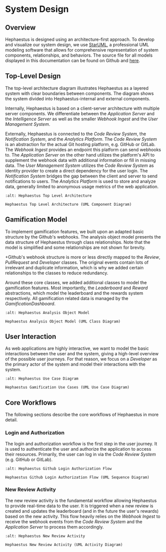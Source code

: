# System Design

## Overview

Hephaestus is designed using an architecture-first approach. To develop and visualize our system design, we use [StarUML](https://staruml.io/), a professional UML modeling software that allows for comprehensive representation of system components, relationships, and behaviors.
The source file for all models displayed in this documentation can be found on Github and [here](./hephaestus.mdj).

## Top-Level Design

The top-level architecture diagram illustrates Hephaestus as a layered system with clear boundaries between components. 
The diagram shows the system divided into Hephaestus-internal and external components.

Internally, Hephaestus is based on a client-server architecture with multiple server components. 
We differentiate between the _Application Server_ and the _Intelligence Server_ as well as the smaller _Webhook Ingest_ and the _User Management System_.

Externally, Hephaestus is connected to the _Code Review System_, the _Notification System_, and the _Analytics Platform_. The _Code Review System_ is an abstraction for the actual Git hosting platform, e.g. GitHub or GitLab. 
The _Webhook Ingest_ provides an endpoint this platform can send webhooks to. 
The _Application Server_ on the other hand utilizes the platform's API to supplement the webhook data with additional information or fill in missing data. 
The _User Management System_ utilizes the _Code Review System_ as identity provider to create a direct dependency for the user login. 
The _Notification System_ bridges the gap between the client and server to send notifications to users. 
The _Analytics Platform_ is used to store and analyze data, generally limited to anonymous usage metrics of the web application.

```{figure} ./top_level_architecture.svg
:alt: Hephaestus Top Level Architecture

Hephaestus Top Level Architecture (UML Component Diagram)
```

## Gamification Model

To implement gamification features, we built upon an adapted basic structure by the Github's webhooks. 
The analysis object model presents the data structure of Hephaestus through class relationships. 
Note that the model is simplified and some relationships are not shown for brevity. 

+Github's webhook structure is more or less directly mapped to the _Review_, _PullRequest_ and _Developer_ classes. 
The original events contain lots of irrelevant and duplicate information, which is why we added certain relationships to the classes to reduce redundancy.

Around these core classes, we added additional classes to model the gamification features. Most importantly, the _Leaderboard_ and _Reward_ abstractions, which model the leaderboard and the rewards system respectively. 
All gamification related data is managed by the _GamificationDashboard_.

```{figure} ./analysis_object_model.svg
:alt: Hephaestus Analysis Object Model

Hephaestus Analysis Object Model (UML Class Diagram)
```

## User Interaction

As web applications are highly interactive, we want to model the basic interactions between the user and the system, giving a high-level overview of the possible user journeys. 
For that reason, we focus on a _Developer_ as the primary actor of the system and model their interactions with the system.

```{figure} ./all_use_cases.svg
:alt: Hephaestus Use Case Diagram

Hephaestus Gamification Use Cases (UML Use Case Diagram)
```

## Core Workflows

The following sections describe the core workflows of Hephaestus in more detail.

### Login and Authorization

The login and authorization workflow is the first step in the user journey. 
It is used to authenticate the user and authorize the application to access their resources. 
Primarily, the user can log in via the _Code Review System_ (e.g. GitHub or GitLab).

```{figure} ./login_authorization_flow.svg
:alt: Hephaestus Github Login Authorization Flow

Hephaestus Github Login Authorization Flow (UML Sequence Diagram)
```

### New Review Activity

The new review activity is the fundamental workflow allowing Hephaestus to provide real-time data to the user. 
It is triggered when a new review is created and updates the leaderboard (and in the future the user's rewards) based on the new activity. 
This flow heavily relies on the _Webhook Ingest_ to receive the webhook events from the _Code Review System_ and the _Application Server_ to process them accordingly.

```{figure} ./new_review_activity.svg
:alt: Hephaestus New Review Activity

Hephaestus New Review Activity (UML Activity Diagram)
```